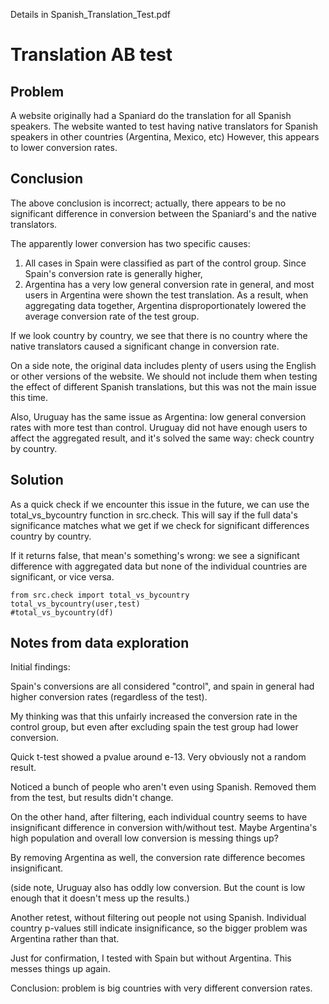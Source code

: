 Details in Spanish_Translation_Test.pdf

# Translation AB test
## Problem
A website originally had a Spaniard do the translation for all Spanish speakers.
The website wanted to test having native translators for Spanish speakers in other countries (Argentina, Mexico, etc)
However, this appears to lower conversion rates.

## Conclusion
The above conclusion is incorrect; actually, there appears to be no significant difference in conversion between the Spaniard's and the native translators.

The apparently lower conversion has two specific causes:
1. All cases in Spain were classified as part of the control group. Since Spain's conversion rate is generally higher,
2. Argentina has a very low general conversion rate in general, and most users in Argentina were shown the test translation. As a result, when aggregating data together, Argentina disproportionately lowered the average conversion rate of the test group.

If we look country by country, we see that there is no country where the native translators caused a significant change in conversion rate.

On a side note, the original data includes plenty of users using the English or other versions of the website. We should not include them when testing the effect of different Spanish translations, but this was not the main issue this time. 

Also, Uruguay has the same issue as Argentina: low general conversion rates with more test than control. Uruguay did not have enough users to affect the aggregated result, and it's solved the same way: check country by country. 

## Solution
As a quick check if we encounter this issue in the future, we can use the total_vs_bycountry function in src.check.
This will say if the full data's significance matches what we get if we check for significant differences country by country.

If it returns false, that mean's something's wrong: we see a significant difference with aggregated data but none of the individual countries are significant, or vice versa.
```
from src.check import total_vs_bycountry
total_vs_bycountry(user,test)
#total_vs_bycountry(df)
```


## Notes from data exploration

Initial findings:

Spain's conversions are all considered "control", and spain in general had higher conversion rates (regardless of the test).

My thinking was that this unfairly increased the conversion rate in the control group, but even after excluding spain the test group had lower conversion.

Quick t-test showed a pvalue around e-13. Very obviously not a random result.


Noticed a bunch of people who aren't even using Spanish. Removed them from the test, but results didn't change.


On the other hand, after filtering, each individual country seems to have insignificant difference in conversion with/without test.
Maybe Argentina's high population and overall low conversion is messing things up?

By removing Argentina as well, the conversion rate difference becomes insignificant.

(side note, Uruguay also has oddly low conversion. But the count is low enough that it doesn't mess up the results.)


Another retest, without filtering out people not using Spanish. Individual country p-values still indicate insignificance, so the bigger problem was Argentina rather than that.

Just for confirmation, I tested with Spain but without Argentina. This messes things up again.


Conclusion: problem is big countries with very different conversion rates.
